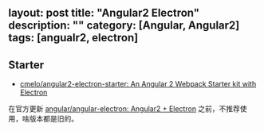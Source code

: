 layout: post
title: "Angular2 Electron"
description: ""
category: [Angular, Angular2]
tags: [angualr2, electron]
---

## Starter

- [cmelo/angular2-electron-starter: An Angular 2 Webpack Starter kit with Electron](https://github.com/cmelo/angular2-electron-starter)

在官方更新 [angular/angular-electron: Angular2 + Electron](https://github.com/angular/angular-electron) 之前，不推荐使用，啥版本都是旧的。
